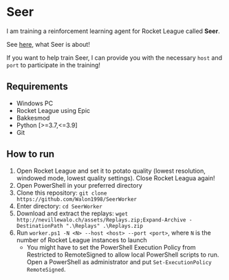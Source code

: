 # Seer

I am training a reinforcement learning agent for Rocket League called __Seer__.

See [here](https://nevillewalo.ch/assets/docs/MA_Neville_Walo_Seer_RLRL.pdf), what Seer is about!

If you want to help train Seer, I can provide you with the necessary `host` and `port` to participate in the training!

## Requirements

* Windows PC
* Rocket League using Epic
* Bakkesmod
* Python [>=3.7,<=3.9]
* Git

## How to run

1. Open Rocket League and set it to potato quality (lowest resolution, windowed mode, lowest quality settings). Close Rocket Leagua again!
2. Open PowerShell in your preferred directory
3. Clone this repository: `git clone  https://github.com/Walon1998/SeerWorker`
4. Enter directory: `cd SeerWorker`
5. Download and extract the replays: `wget http://nevillewalo.ch/assets/Replays.zip;Expand-Archive -DestinationPath ".\Replays" .\Replays.zip`
6. Run `worker.ps1 -N <N> --host <host> --port <port>`, where `N` is the number of Rocket League instances to launch
    * You might have to set the PowerShell Execution Policy from Restricted to RemoteSigned to allow local PowerShell scripts to run. Open a PowerShell as administrator and put `Set-ExecutionPolicy RemoteSigned`.
